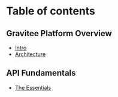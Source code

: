 # Table of contents

## Gravitee Platform Overview

* [Intro](README.md)
* [Architecture](gravitee-platform-overview/architecture.md)

## API Fundamentals

* [The Essentials](api-fundamentals/the-essentials.md)
